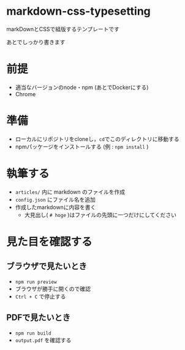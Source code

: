 # markdown-css-typesetting
markDownとCSSで組版するテンプレートです

あとでしっかり書きます

# 前提

- 適当なバージョンのnode・npm (あとでDockerにする)
- Chrome

# 準備

- ローカルにリポジトリをcloneし，`cd`でこのディレクトリに移動する
- npmパッケージをインストールする (例 : `npm install` )

# 執筆する

- `articles/` 内に markdown のファイルを作成
- `config.json` にファイル名を追加
- 作成したmarkdownに内容を書く
    - 大見出し( `# hoge` )はファイルの先頭に一つだけにしてください

# 見た目を確認する

## ブラウザで見たいとき

- `npm run preview`
- ブラウザが勝手に開くので確認
- `Ctrl + C` で停止する

## PDFで見たいとき

- `npm run build`
- `output.pdf` を確認する